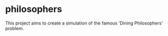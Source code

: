 # philosophers
This project aims to create a simulation of the famous 'Dining Philosophers' problem.
